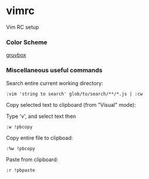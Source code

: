 # vimrc
Vim RC setup

### Color Scheme
[gruvbox](https://github.com/morhetz/gruvbox)

### Miscellaneous useful commands

Search entire current working directory:

```
:vim 'string to search' glob/to/search/**/*.js | :cw
```

Copy selected text to clipboard (from "Visual" mode):

Type 'v', and select text then

```
:w !pbcopy
```

Copy entire file to clipboad:

```
:%w !pbcopy
```

Paste from clipboard:

```
:r !pbpaste
```
